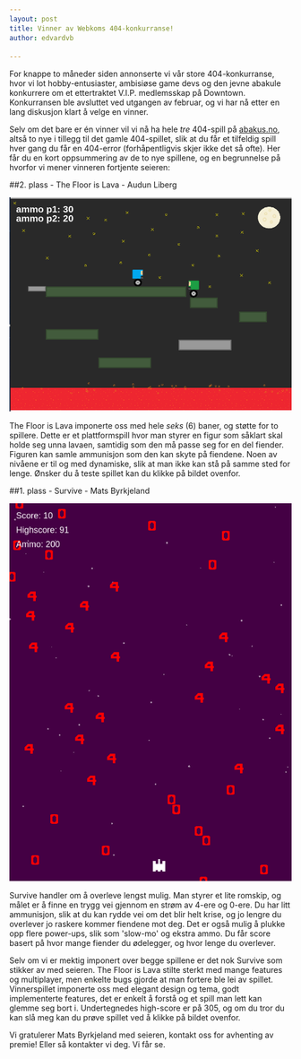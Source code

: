 ```yaml
---
layout: post
title: Vinner av Webkoms 404-konkurranse!
author: edvardvb

---
```


For knappe to måneder siden annonserte vi vår store 404-konkurranse, hvor vi lot hobby-entusiaster, ambisiøse game
devs og den jevne abakule konkurrere om et ettertraktet V.I.P. medlemsskap på Downtown. Konkurransen ble avsluttet
ved utgangen av februar, og vi har nå etter en lang diskusjon klart å velge en vinner.

Selv om det bare er én vinner vil vi nå ha hele *tre* 404-spill på [abakus.no](http://www.abakus.no), altså to nye i tillegg
til det gamle 404-spillet, slik at du får et tilfeldig spill hver gang du får en 404-error (forhåpentligvis skjer ikke det så
ofte). Her får du en kort oppsummering av de to nye spillene, og en begrunnelse på hvorfor vi mener vinneren fortjente seieren:

##2. plass - The Floor is Lava - Audun Liberg

[<img src='/images/posts/2015-03-18-lava.png'>](https://rawgit.com/Vardark/404-competition/master/entries/audunlib/index.html)

The Floor is Lava imponerte oss med hele *seks* (6) baner, og støtte for to spillere. Dette er et plattformspill
hvor man styrer en figur som såklart skal holde seg unna lavaen, samtidig som den må passe seg for en del fiender.
Figuren kan samle ammunisjon som den kan skyte på fiendene. Noen av nivåene er til og med dynamiske, slik at man
ikke kan stå på samme sted for lenge. Ønsker du å teste spillet kan du klikke på bildet ovenfor.

##1. plass - Survive - Mats Byrkjeland

[<img src='/images/posts/2015-03-18-winrar.png'>](https://rawgit.com/draperunner/404-competition/master/entries/matsby/dist/matsby.html)

Survive handler om å overleve lengst mulig. Man styrer et lite romskip, og målet er å finne en trygg vei gjennom
en strøm av 4-ere og 0-ere. Du har litt ammunisjon, slik at du kan rydde vei om det blir helt krise, og jo lengre
du overlever jo raskere kommer fiendene mot deg. Det er også mulig å plukke opp flere power-ups, slik som 'slow-mo'
og ekstra ammo. Du får score basert på hvor mange fiender du ødelegger, og hvor lenge du overlever.

Selv om vi er mektig imponert over begge spillene er det nok Survive som stikker av med seieren.
The Floor is Lava stilte sterkt med mange features og multiplayer, men enkelte bugs gjorde at man fortere ble lei
av spillet. Vinnerspillet imponerte oss med elegant design og tema, godt implementerte features, det er enkelt å
forstå og et spill man lett kan glemme seg bort i. Undertegnedes high-score er på 305, og om du tror du kan slå meg
kan du prøve spillet ved å klikke på bildet ovenfor.

Vi gratulerer Mats Byrkjeland med seieren, kontakt oss for avhenting av premie! Eller så kontakter vi deg. Vi får
se.

